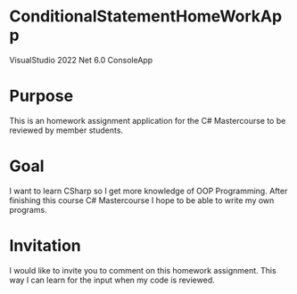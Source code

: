 # ConditionalStatementHomeWorkApp
VisualStudio 2022
Net 6.0
ConsoleApp

# Purpose
This is an homework assignment application for the C# Mastercourse to be reviewed by member students.

# Goal
I want to learn CSharp so I get more knowledge of OOP Programming.
After finishing this course C# Mastercourse I hope to be able to write my own programs.

# Invitation
I would like to invite you to comment on this homework assignment.
This way I can learn for the input when my code is reviewed.
